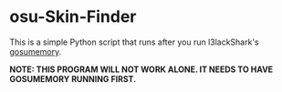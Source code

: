 # osu-Skin-Finder

This is a simple Python script that runs after you run l3lackShark's [gosumemory](https://github.com/l3lackShark/gosumemory). 

**NOTE: THIS PROGRAM WILL NOT WORK ALONE. IT NEEDS TO HAVE GOSUMEMORY RUNNING FIRST.**

